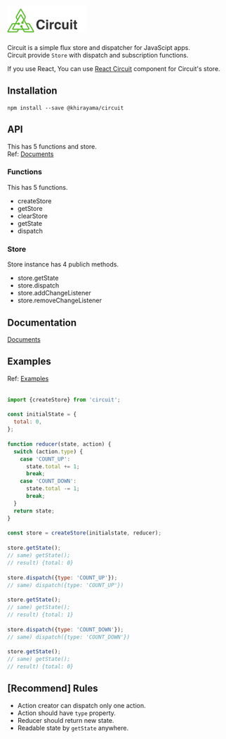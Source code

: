 # <img src="logo/logo-title-dark.png" height="60"/>

Circuit is a simple flux store and dispatcher for JavaScipt apps.  
Circuit provide `Store` with dispatch and subscription functions.  

If you use React, You can use [React Circuit](https://github.com/khirayama/react-circuit) component for Circuit's store.

## Installation

```
npm install --save @khirayama/circuit
```

## API

This has 5 functions and store.  
Ref: [Documents](documents.md)

### Functions

This has 5 functions.

- createStore
- getStore
- clearStore
- getState
- dispatch

### Store

Store instance has 4 publich methods.

- store.getState
- store.dispatch
- store.addChangeListener
- store.removeChangeListener

## Documentation

[Documents](documents.md)

## Examples

Ref: [Examples](examples)

```javascript

import {createStore} from 'circuit';

const initialState = {
  total: 0,
};

function reducer(state, action) {
  switch (action.type) {
    case 'COUNT_UP':
      state.total += 1;
      break;
    case 'COUNT_DOWN':
      state.total -= 1;
      break;
  }
  return state;
}

const store = createStore(initialstate, reducer);

store.getState();
// same) getState();
// result) {total: 0}

store.dispatch({type: 'COUNT_UP'});
// same) dispatch({type: 'COUNT_UP'})

store.getState();
// same) getState();
// result) {total: 1}

store.dispatch({type: 'COUNT_DOWN'});
// same) dispatch({type: 'COUNT_DOWN'})

store.getState();
// same) getState();
// result) {total: 0}

```

## [Recommend] Rules

- Action creator can dispatch only one action.
- Action should have `type` property.
- Reducer should return new state.
- Readable state by `getState` anywhere.
